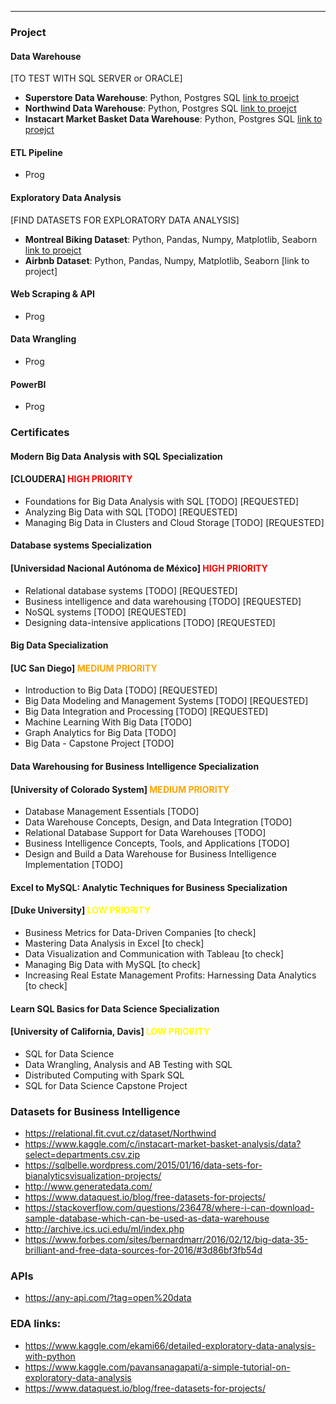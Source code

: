 ** **

### Project

#### Data Warehouse

[TO TEST WITH SQL SERVER or ORACLE]

* **Superstore Data Warehouse**: Python, Postgres SQL <a href="https://github.com/alessiocozzi/Superstore-Data-Warehouse" target="_blank">link to proejct</a>
* **Northwind Data Warehouse**:  Python, Postgres SQL <a href="https://github.com/alessiocozzi/Northwind-Data-Warehouse" target="_blank">link to proejct</a>
* **Instacart Market Basket Data Warehouse**: Python, Postgres SQL <a href="https://github.com/alessiocozzi/Instacart-Market-Basket-Data-Warehouse" target="_blank">link to proejct</a>

#### ETL Pipeline

* Prog

#### Exploratory Data Analysis

[FIND DATASETS FOR EXPLORATORY DATA ANALYSIS]

* **Montreal Biking Dataset**: Python, Pandas, Numpy, Matplotlib, Seaborn [link to proejct](https://github.com/alessiocozzi/Montreal-biking-data-EDA/blob/master/Montreal_biking_data_EDA_ipynb.ipynb)
* **Airbnb Dataset**: Python, Pandas, Numpy, Matplotlib, Seaborn [link to project]


#### Web Scraping & API

* Prog

#### Data Wrangling

* Prog

#### PowerBI

* Prog




### Certificates


#### Modern Big Data Analysis with SQL Specialization 
#### [CLOUDERA] <strong style="color:red;">HIGH PRIORITY</strong>

* Foundations for Big Data Analysis with SQL [TODO] [REQUESTED]
* Analyzing Big Data with SQL [TODO] [REQUESTED]
* Managing Big Data in Clusters and Cloud Storage [TODO] [REQUESTED]

#### Database systems Specialization 
#### [Universidad Nacional Autónoma de México] <strong style="color:red;">HIGH PRIORITY</strong>
* Relational database systems [TODO] [REQUESTED]
* Business intelligence and data warehousing [TODO] [REQUESTED]
* NoSQL systems [TODO] [REQUESTED]
* Designing data-intensive applications [TODO] [REQUESTED]

#### Big Data Specialization 
#### [UC San Diego] <strong style="color:orange;">MEDIUM PRIORITY</strong>
* Introduction to Big Data [TODO] [REQUESTED]
* Big Data Modeling and Management Systems [TODO] [REQUESTED]
* Big Data Integration and Processing [TODO] [REQUESTED]
* Machine Learning With Big Data [TODO] 
* Graph Analytics for Big Data [TODO]
* Big Data - Capstone Project [TODO]

#### Data Warehousing for Business Intelligence Specialization 
#### [University of Colorado System] <strong style="color:orange;">MEDIUM PRIORITY</strong>
* Database Management Essentials [TODO]
* Data Warehouse Concepts, Design, and Data Integration [TODO]
* Relational Database Support for Data Warehouses [TODO]
* Business Intelligence Concepts, Tools, and Applications [TODO]
* Design and Build a Data Warehouse for Business Intelligence Implementation [TODO]

#### Excel to MySQL: Analytic Techniques for Business Specialization
#### [Duke University] <strong style="color:yellow;">LOW PRIORITY</strong>
* Business Metrics for Data-Driven Companies [to check]
* Mastering Data Analysis in Excel [to check]
* Data Visualization and Communication with Tableau [to check]
* Managing Big Data with MySQL [to check]
* Increasing Real Estate Management Profits: Harnessing Data Analytics [to check]

#### Learn SQL Basics for Data Science Specialization
#### [University of California, Davis] <strong style="color:yellow;">LOW PRIORITY</strong>
* SQL for Data Science
* Data Wrangling, Analysis and AB Testing with SQL
* Distributed Computing with Spark SQL
* SQL for Data Science Capstone Project

### Datasets for Business Intelligence
* https://relational.fit.cvut.cz/dataset/Northwind
* https://www.kaggle.com/c/instacart-market-basket-analysis/data?select=departments.csv.zip
* https://sqlbelle.wordpress.com/2015/01/16/data-sets-for-bianalyticsvisualization-projects/
* http://www.generatedata.com/
* https://www.dataquest.io/blog/free-datasets-for-projects/
* https://stackoverflow.com/questions/236478/where-i-can-download-sample-database-which-can-be-used-as-data-warehouse
* http://archive.ics.uci.edu/ml/index.php
* https://www.forbes.com/sites/bernardmarr/2016/02/12/big-data-35-brilliant-and-free-data-sources-for-2016/#3d86bf3fb54d

### APIs
* https://any-api.com/?tag=open%20data

### EDA links:
* https://www.kaggle.com/ekami66/detailed-exploratory-data-analysis-with-python
* https://www.kaggle.com/pavansanagapati/a-simple-tutorial-on-exploratory-data-analysis
* https://www.dataquest.io/blog/free-datasets-for-projects/
